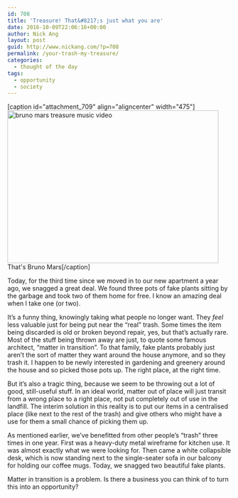 ```yaml
---
id: 708
title: 'Treasure! That&#8217;s just what you are'
date: 2016-10-09T22:06:16+00:00
author: Nick Ang
layout: post
guid: http://www.nickang.com/?p=708
permalink: /your-trash-my-treasure/
categories:
  - thought of the day
tags:
  - opportunity
  - society
---
```

[caption id="attachment_709" align="aligncenter" width="475"]<img class="size-full wp-image-709" src="http://www.nickang.com/wp-content/uploads/2016/10/bruno-mars-treasure.jpg" alt="bruno mars treasure music video" width="475" height="344" /> That's Bruno Mars[/caption]

Today, for the third time since we moved in to our new apartment a year ago, we snagged a great deal. We found three pots of fake plants sitting by the garbage and took two of them home for free. I know an amazing deal when I take one (or two).

It’s a funny thing, knowingly taking what people no longer want. They *feel* less valuable just for being put near the “real” trash. Some times the item being discarded is old or broken beyond repair, yes, but that’s actually rare. Most of the stuff being thrown away are just, to quote some famous architect, “matter in transition”. To that family, fake plants probably just aren’t the sort of matter they want around the house anymore, and so they trash it. I happen to be newly interested in gardening and greenery around the house and so picked those pots up. The right place, at the right time.

But it’s also a tragic thing, because we seem to be throwing out a lot of good, still-useful stuff. In an ideal world, matter out of place will just transit from a wrong place to a right place, not put completely out of use in the landfill. The interim solution in this reality is to put our items in a centralised place (like next to the rest of the trash) and give others who might have a use for them a small chance of picking them up.

As mentioned earlier, we’ve benefitted from other people’s “trash” three times in one year. First was a heavy-duty metal wireframe for kitchen use. It was almost exactly what we were looking for. Then came a white collapsible desk, which is now standing next to the single-seater sofa in our balcony for holding our coffee mugs. Today, we snagged two beautiful fake plants.

Matter in transition is a problem. Is there a business you can think of to turn this into an opportunity?